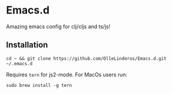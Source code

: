 # Emacs.d
Amazing emacs config for clj/cljs and ts/js!

## Installation
```
cd ~ && git clone https://github.com/OlleLinderos/Emacs.d.git ~/.emacs.d
```

Requires `tern` for js2-mode. For MacOs users run: 
```
sudo brew install -g tern
```
